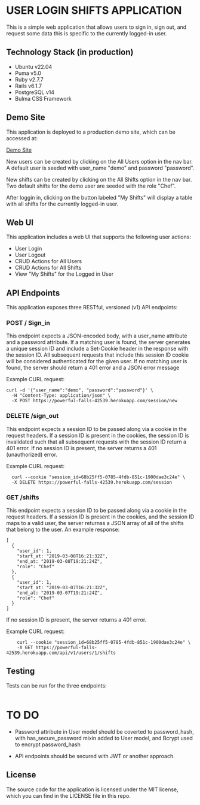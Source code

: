 # USER LOGIN SHIFTS APPLICATION

This is a simple web application that allows users to sign in, sign out, and request some data this is specific to the currently logged-in user.

## Technology Stack (in production)

* Ubuntu v22.04 
* Puma v5.0
* Ruby v2.7.7
* Rails v6.1.7
* PostgreSQL v14
* Bulma CSS Framework

## Demo Site

This application is deployed to a production demo site, which can be accessed at:

[Demo Site](https://powerful-falls-42539.herokuapp.com/)

New users can be created by clicking on the All Users option in the nav bar. A default user is seeded with user_name "demo" and password "password".

New shifts can be created by clicking on the All Shifts option in the nav bar. Two default shifts for the demo user are seeded with the role "Chef".

After loggin in, clicking on the button labeled "My Shifts" will display a table with all shifts for the currently logged-in user.

## Web UI

This application includes a web UI that supports the following user actions:

* User Login
* User Logout
* CRUD Actions for All Users
* CRUD Actions for All Shifts
* View "My Shifts" for the Logged in User

## API Endpoints

This application exposes three RESTful, versioned (v1) API endpoints:

### POST / Sign_in

This endpoint expects a JSON-encoded body, with a user_name attribute and a password attribute. If a matching user is found, the server generates a unique session ID and include a Set-Cookie header in the response with the session ID. All subsequent requests that include this session ID cookie will be considered authenticated for the given user. If no matching user is found, the server should return a 401 error and a JSON error message

Example CURL request:
```
curl -d '{"user_name":"demo", "password":"password"}' \
  -H "Content-Type: application/json" \ 
  -X POST https://powerful-falls-42539.herokuapp.com/session/new
```

### DELETE /sign_out

This endpoint expects a session ID to be passed along via a cookie in the request headers. If a session ID is present in the cookies, the session ID is invalidated such that all subsequent requests with the session ID return a 401 error. If no session ID is present, the server returns a 401 (unauthorized) error.

Example CURL request:
```
  curl --cookie "session_id=68b25ff5-0785-4fdb-851c-1900dae3c24e" \
  -X DELETE https://powerful-falls-42539.herokuapp.com/session
```
### GET /shifts

This endpoint expects a session ID to be passed along via a cookie in the request headers. If a session ID is present in the cookies, and the session ID maps to a valid user, the server returnss a JSON array of all of the shifts that belong to the user. An example response:

```
[
  {
    "user_id": 1,
    "start_at: "2019-03-08T16:21:32Z",
    "end_at: "2019-03-08T19:21:24Z",
    "role": "Chef"
  },
  {
    "user_id": 1,
    "start_at: "2019-03-07T16:21:32Z",
    "end_at: "2019-03-07T19:21:24Z",
    "role": "Chef"
  }
]
```

If no session ID is present, the server returns a 401 error.

Example CURL request:
```
    curl --cookie "session_id=68b25ff5-0785-4fdb-851c-1900dae3c24e" \
    -X GET https://powerful-falls-42539.herokuapp.com/api/v1/users/1/shifts
```

## Testing

Tests can be run for the three endpoints:

```

```

# TO DO

* Password attribute in User model should be coverted to password_hash, with has_secure_password mixin added to User model, and Bcrypt used to encrypt password_hash

* API endpoints should be secured with JWT or another approach.

## License

The source code for the application is licensed under the MIT license, which you can find in the LICENSE file in this repo.
